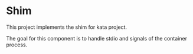 # Shim

This project implements the shim for kata project.

The goal for this component is to handle stdio and signals of the
container process.
